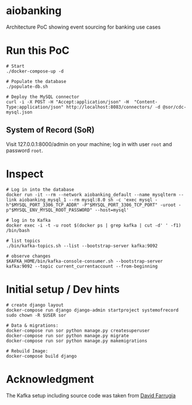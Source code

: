 # aiobanking
Architecture PoC showing event sourcing for banking use cases




# Run this PoC
```
# Start
./docker-compose-up -d

# Populate the database
./populate-db.sh

# Deploy the MySQL connector
curl -i -X POST -H "Accept:application/json" -H  "Content-Type:application/json" http://localhost:8083/connectors/ -d @sor/cdc-mysql.json

```
## System of Record (SoR)

Visit 127.0.0.1:8000/admin on your machine; log in with user `root` and password `root`.


# Inspect
```
# Log in into the database
docker run -it --rm --network aiobanking_default --name mysqlterm --link aiobanking_mysql_1 --rm mysql:8.0 sh -c 'exec mysql -h"$MYSQL_PORT_3306_TCP_ADDR" -P"$MYSQL_PORT_3306_TCP_PORT" -uroot -p"$MYSQL_ENV_MYSQL_ROOT_PASSWORD" --host=mysql' 

# log in to Kafka
docker exec -i -t -u root $(docker ps | grep kafka | cut -d' ' -f1) /bin/bash

# list topics
./bin/kafka-topics.sh --list --bootstrap-server kafka:9092

# observe changes
$KAFKA_HOME/bin/kafka-console-consumer.sh --bootstrap-server kafka:9092 --topic current_currentaccount --from-beginning
```


# Initial setup / Dev hints

```
# create django layout
docker-compose run django django-admin startproject systemofrecord
sudo chown -R $USER sor

# Data & migrations:
docker-compose run sor python manage.py createsuperuser
docker-compose run sor python manage.py migrate
docker-compose run sor python manage.py makemigrations

# Rebuild Image:
docker-compose build django
```




# Acknowledgment

The Kafka setup including source code was taken from [David Farrugia](https://towardsdatascience.com/introduction-to-kafka-stream-processing-in-python-e30d34bf3a12)

